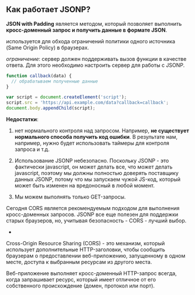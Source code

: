 <h2>Как работает JSONP?</h2>  

**JSON with Padding** является методом, который позволяет выполнить **кросс-доменный запрос и получить данные в формате JSON**.  
  
используется для обхода ограничений политики одного источника (Same Origin Policy) в браузерах.  
  
_ограничение_:  сервер должен поддерживать вызов функции в качестве ответа. Для этого необходимо настроить сервер для работы с JSONP.

```javascript
function callback(data) {
  // обрабатываем полученные данные
}

var script = document.createElement('script');
script.src = 'https://api.example.com/data?callback=callback';
document.body.appendChild(script);
```

**Недостатки**:  

1. нет нормального контроля над запросом. Например, **не существует нормального способа получить код ошибки**. В результате нам, например, нужно будет использовать таймеры для контроля запроса и т.д.  
  
2. Использование JSONP небезопасно. Поскольку JSONP - это фактически javascript, он может делать все, что может делать javascript, поэтому мы должны полностью доверять поставщику данных JSONP, потому что мы запускаем чужой JS-код, который может быть изменен на вредоносный в любой момент.  
  
3. Мы можем выполнять только GET-запросы.  

Сегодня CORS является рекомендуемым подходом для выполнения кросс-доменных запросов. JSONP все еще полезен для поддержки старых браузеров, но, учитывая безопасность - CORS - лучший выбор.

-    
  
Cross-Origin Resource Sharing (CORS) - это механизм, который использует дополнительные HTTP-заголовки, чтобы сообщить браузерам о предоставлении веб-приложению, запущенному в одном месте, доступа к выбранным ресурсам из другого места.  
  
Веб-приложение выполняет кросс-доменный HTTP-запрос всегда, когда запрашивает ресурс, который имеет отличное от его собственного происхождение (домен, протокол или порт).
